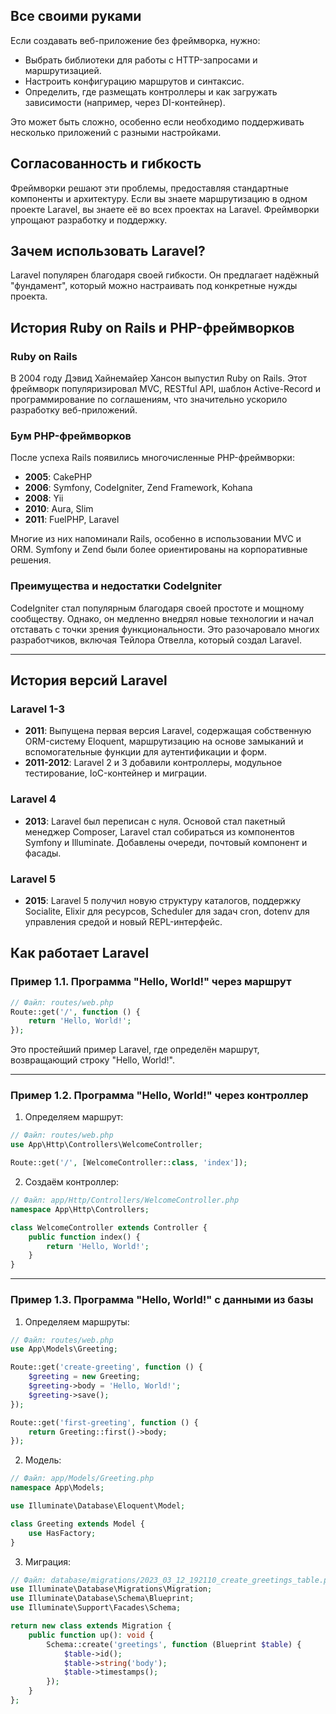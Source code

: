 ## Все своими руками

Если создавать веб-приложение без фреймворка, нужно:

- Выбрать библиотеки для работы с HTTP-запросами и маршрутизацией.
- Настроить конфигурацию маршрутов и синтаксис.
- Определить, где размещать контроллеры и как загружать зависимости (например, через DI-контейнер).

Это может быть сложно, особенно если необходимо поддерживать несколько приложений с разными настройками.

## Согласованность и гибкость

Фреймворки решают эти проблемы, предоставляя стандартные компоненты и архитектуру. Если вы знаете маршрутизацию в одном проекте Laravel, вы знаете её во всех проектах на Laravel. Фреймворки упрощают разработку и поддержку.

## Зачем использовать Laravel?

Laravel популярен благодаря своей гибкости. Он предлагает надёжный "фундамент", который можно настраивать под конкретные нужды проекта.

## История Ruby on Rails и PHP-фреймворков

### Ruby on Rails

В 2004 году Дэвид Хайнемайер Хансон выпустил Ruby on Rails. Этот фреймворк популяризировал MVC, RESTful API, шаблон Active-Record и программирование по соглашениям, что значительно ускорило разработку веб-приложений.

### Бум PHP-фреймворков

После успеха Rails появились многочисленные PHP-фреймворки:

- **2005**: CakePHP
- **2006**: Symfony, CodeIgniter, Zend Framework, Kohana
- **2008**: Yii
- **2010**: Aura, Slim
- **2011**: FuelPHP, Laravel

Многие из них напоминали Rails, особенно в использовании MVC и ORM. Symfony и Zend были более ориентированы на корпоративные решения.

### Преимущества и недостатки CodeIgniter

CodeIgniter стал популярным благодаря своей простоте и мощному сообществу. Однако, он медленно внедрял новые технологии и начал отставать с точки зрения функциональности. Это разочаровало многих разработчиков, включая Тейлора Отвелла, который создал Laravel.

---

## История версий Laravel

### Laravel 1-3

- **2011**: Выпущена первая версия Laravel, содержащая собственную ORM-систему Eloquent, маршрутизацию на основе замыканий и вспомогательные функции для аутентификации и форм.
- **2011-2012**: Laravel 2 и 3 добавили контроллеры, модульное тестирование, IoC-контейнер и миграции.

### Laravel 4

- **2013**: Laravel был переписан с нуля. Основой стал пакетный менеджер Composer, Laravel стал собираться из компонентов Symfony и Illuminate. Добавлены очереди, почтовый компонент и фасады.

### Laravel 5

- **2015**: Laravel 5 получил новую структуру каталогов, поддержку Socialite, Elixir для ресурсов, Scheduler для задач cron, dotenv для управления средой и новый REPL-интерфейс.


## Как работает Laravel

### Пример 1.1. Программа "Hello, World!" через маршрут
```php
// Файл: routes/web.php
Route::get('/', function () {
    return 'Hello, World!';
});
```
Это простейший пример Laravel, где определён маршрут, возвращающий строку "Hello, World!".

---

### Пример 1.2. Программа "Hello, World!" через контроллер

1. Определяем маршрут:
```php
// Файл: routes/web.php
use App\Http\Controllers\WelcomeController;

Route::get('/', [WelcomeController::class, 'index']);
```

2. Создаём контроллер:
```php
// Файл: app/Http/Controllers/WelcomeController.php
namespace App\Http\Controllers;

class WelcomeController extends Controller {
    public function index() {
        return 'Hello, World!';
    }
}
```

---

### Пример 1.3. Программа "Hello, World!" с данными из базы

1. Определяем маршруты:
```php
// Файл: routes/web.php
use App\Models\Greeting;

Route::get('create-greeting', function () {
    $greeting = new Greeting;
    $greeting->body = 'Hello, World!';
    $greeting->save();
});

Route::get('first-greeting', function () {
    return Greeting::first()->body;
});
```

2. Модель:
```php
// Файл: app/Models/Greeting.php
namespace App\Models;

use Illuminate\Database\Eloquent\Model;

class Greeting extends Model {
    use HasFactory;
}
```

3. Миграция:
```php
// Файл: database/migrations/2023_03_12_192110_create_greetings_table.php
use Illuminate\Database\Migrations\Migration;
use Illuminate\Database\Schema\Blueprint;
use Illuminate\Support\Facades\Schema;

return new class extends Migration {
    public function up(): void {
        Schema::create('greetings', function (Blueprint $table) {
            $table->id();
            $table->string('body');
            $table->timestamps();
        });
    }
};
```



